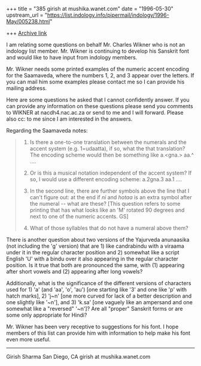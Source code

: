 +++
title = "385 girish at mushika.wanet.com"
date = "1996-05-30"
upstream_url = "https://list.indology.info/pipermail/indology/1996-May/005238.html"

+++
[Archive link](https://list.indology.info/pipermail/indology/1996-May/005238.html)

I am relating some questions on behalf Mr. Charles Wikner who is
not an indology list member.  Mr. Wikner is continuing to develop
his Sanskrit font and would like to have input from indology members.

Mr. Wikner needs some printed examples of the numeric accent encoding
for the Saamaveda, where the numbers 1, 2, and 3 appear over the letters.
If you can mail him some examples please contact me so I can provide
his mailing address.

Here are some questions he asked that I cannot confidently answer.
If you can provide any information on these questions please send you
comments to WIKNER at nacdh4.nac.ac.za or send to me and I will
forward.  Please also cc: to me since I am interested in the answers.

Regarding the Saamaveda notes:

>1. Is there a one-to-one translation between the numerals and the 
>   accent system (e.g. 1=udaatta), if so, what the that translation?
>   The encoding scheme would then be something like a.<gna.> aa.^ ....
>
>2. Or is this a musical notation independent of the accent system?
>   If so, I would use a different encoding scheme: a.2gna.3 aa.1 ....
>
>3. In the second line, there are further symbols above the line that I
>   can't figure out: at the end if _ni_ and _hotaa_ is an extra symbol
>   after the numeral -- what are these?
[This question refers to some printing that has what looks like an 'M'
rotated 90 degrees and next to one of the numeric accents. GS]
>
>4. What of those syllables that do not have a numeral above them?

There is another question about two versions of the Yajurveda anunaasika
(not including the 'g' version) that are 1) like candrabindu with a viraama
under it in the regular character position and 2) somewhat like a script
English 'U' with a bindu over it also appearing in the regular character
position.  Is it true that both are pronounced the same, with (1) appearing
after short vowels and (2) appearing after long vowels?

Additionally, what is the significance of the different versions of
characters used for 1) 'a' (and 'aa', 'o', 'au') [one starting like
'3' and one like 'p' with hatch marks], 2) 'j~n' [one more curved for
lack of a better description and one slightly like '~n'], and
3) 'k.sa' [one vaguely like an ampersand and one somewhat like a
"reversed" '~n']?  Are all "proper" Sanskrit forms or are some only
appropriate for Hindi?

Mr. Wikner has been very receptive to suggestions for his font.  I hope
members of this list can provide him with information to help make
his font even more useful.

-----------------------------------------------------------

Girish Sharma
San Diego, CA
girish at mushika.wanet.com






